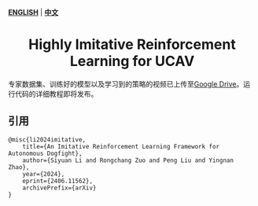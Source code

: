 [**ENGLISH**](../README.md) | [**中文**](README_CN.md)

<h1 align='center'> Highly Imitative Reinforcement Learning for UCAV </h1>

专家数据集、训练好的模型以及学习到的策略的视频已上传至[Google Drive](https://drive.google.com/drive/folders/1lAllxmsy0MhW714ZmT8fb0MkdJktUxzJ?usp=sharing)。运行代码的详细教程即将发布。

## 引用
```
@misc{li2024imitative,
    title={An Imitative Reinforcement Learning Framework for Autonomous Dogfight}, 
    author={Siyuan Li and Rongchang Zuo and Peng Liu and Yingnan Zhao},
    year={2024},
    eprint={2406.11562},
    archivePrefix={arXiv}
}
```